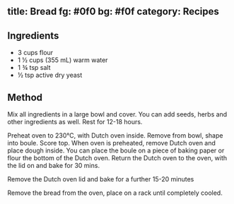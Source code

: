 title: Bread
fg: #0f0
bg: #f0f
category: Recipes
---

## Ingredients
- 3 cups flour
- 1 ½ cups​ (355 mL) warm water
- 1 ¾ tsp salt
- ½ tsp active dry yeast

## Method
Mix all ingredients in a large bowl and cover. You can add seeds, herbs and other ingredients as well. Rest for 12-18 hours.

Preheat oven to 230°C, with Dutch oven inside. Remove from bowl, shape into boule. Score top. When oven is preheated, remove Dutch oven and place dough inside. You can place the boule on a piece of baking paper or flour the bottom of the Dutch oven. Return the Dutch oven to the oven, with the lid on and bake for 30 mins.

Remove the Dutch oven lid and bake for a further 15-20 minutes

Remove the bread from the oven, place on a rack until completely cooled.
